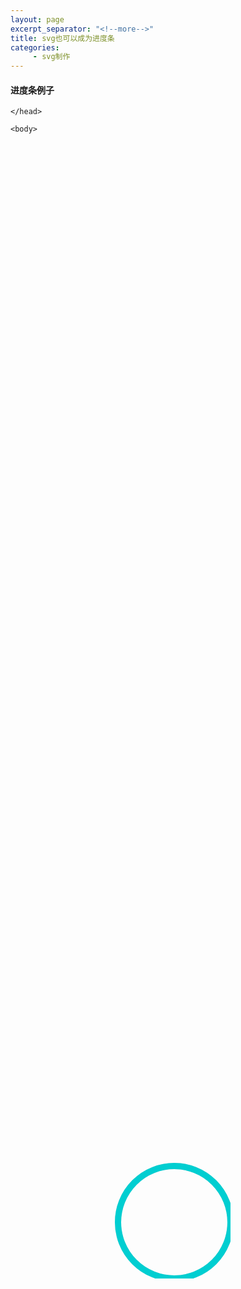 ```yaml
---
layout: page
excerpt_separator: "<!--more-->"
title: svg也可以成为进度条
categories:
     - svg制作
---
```

#### 进度条例子
<head>
		<meta charset="utf-8" />

	</head>

	<body>
<hgroup class="circle-load">
    <svg width="240px" height="240px" version="1.1" xmlns="http://www.w3.org/2000/svg">
        <circle cx="110" cy="110" r="90" stroke-width="10" stroke="gainsboro" fill="none"></circle>
        <circle cx="110" cy="110" r="90" stroke-width="10" stroke="darkturquoise" fill="none" class="circle-load-svg"></circle>
    </svg>
</hgroup>
<style type="text/css">
.circle-load {
    position: absolute;
    width: 200px;
    height: 200px;
    top: 50%;
    left: 50%;
    transform: translate(-50%, -50%);
}

.circle-load-svg {
    stroke-dasharray: 0 570;
    animation: rot 8s linear infinite;
}

@keyframes rot {
    100% {
        stroke-dasharray: 570 570;
    }
}
</style>
	</body>

</html>